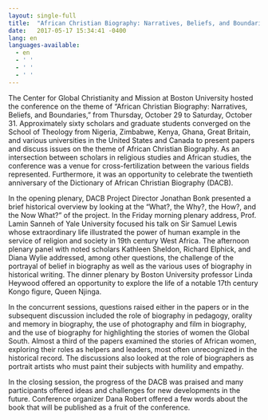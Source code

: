 ```yaml
---
layout: single-full
title:  "African Christian Biography: Narratives, Beliefs, and Boundaries"
date:   2017-05-17 15:34:41 -0400
lang: en
languages-available:
  - en
  - ' '
  - ' '
  - ' '
---
```

The Center for Global Christianity and Mission at Boston University hosted the conference on the theme of “African Christian Biography: Narratives, Beliefs, and Boundaries,” from Thursday, October 29 to Saturday, October 31. Approximately sixty scholars and graduate students converged on the School of Theology from Nigeria, Zimbabwe, Kenya, Ghana, Great Britain, and various universities in the United States and Canada to present papers and discuss issues on the theme of African Christian Biography. As an intersection between scholars in religious studies and African studies, the conference was a venue for cross-fertilization between the various fields represented. Furthermore, it was an opportunity to celebrate the twentieth anniversary of the Dictionary of African Christian Biography (DACB).

In the opening plenary, DACB Project Director Jonathan Bonk presented a brief historical overview by looking at the “What?, the Why?, the How?, and the Now What?” of the project. In the Friday morning plenary address, Prof. Lamin Sanneh of Yale University focused his talk on Sir Samuel Lewis whose extraordinary life illustrated the power of human example in the service of religion and society in 19th century West Africa. The afternoon plenary panel with noted scholars Kathleen Sheldon, Richard Elphick, and Diana Wylie addressed, among other questions, the challenge of the portrayal of belief in biography as well as the various uses of biography in historical writing. The dinner plenary by Boston University professor Linda Heywood offered an opportunity to explore the life of a notable 17th century Kongo figure, Queen Njinga.

In the concurrent sessions, questions raised either in the papers or in the subsequent discussion included the role of biography in pedagogy, orality and memory in biography, the use of photography and film in biography, and the use of biography for highlighting the stories of women the Global South. Almost a third of the papers examined the stories of African women, exploring their roles as helpers and leaders, most often unrecognized in the historical record. The discussions also looked at the role of biographers as portrait artists who must paint their subjects with humility and empathy.

In the closing session, the progress of the DACB was praised and many participants offered ideas and challenges for new developments in the future. Conference organizer Dana Robert offered a few words about the book that will be published as a fruit of the conference.
